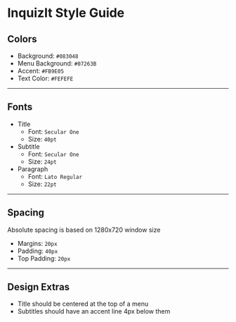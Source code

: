 # InquizIt Style Guide

## Colors

- Background: `#083048`
- Menu Background: `#07263B`
- Accent: `#FB9E05`
- Text Color: `#FEFEFE`

---

## Fonts

- Title
  - Font: `Secular One`
  - Size: `40pt`
- Subtitle
  - Font: `Secular One`
  - Size: `24pt`
- Paragraph
  - Font: `Lato Regular`
  - Size: `22pt`

---

## Spacing

Absolute spacing is based on 1280x720 window size

- Margins: `20px`
- Padding: `40px`
- Top Padding: `20px`

---

## Design Extras

- Title should be centered at the top of a menu
- Subtitles should have an accent line 4px below them
